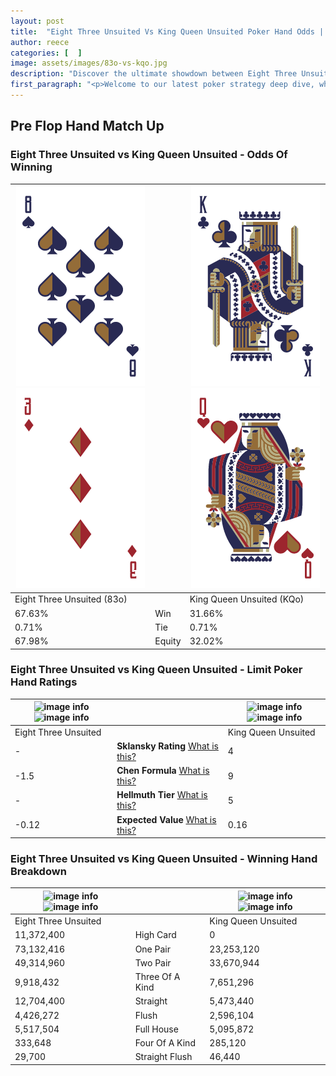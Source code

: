 ```yaml
---
layout: post
title:  "Eight Three Unsuited Vs King Queen Unsuited Poker Hand Odds | Which Is The Better Hand In Poker? A Complete Guide"
author: reece
categories: [  ]
image: assets/images/83o-vs-kqo.jpg
description: "Discover the ultimate showdown between Eight Three Unsuited and King Queen Unsuited in poker! Uncover the odds, strategies, and scenarios where one hand triumphs over the other. Get ready to up your poker game with this thrilling analysis."
first_paragraph: "<p>Welcome to our latest poker strategy deep dive, where we're pitting two distinct hands against each other in a high-stakes showdown: Eight Three Unsuited vs King Queen Unsuited.</p><p>In the dynamic world of poker, every decision counts, and knowing which hand holds the upper hand is key to your success at the table.</p><p>In this article, we'll dissect these two hands, explore the scenarios where one dominates the other, and equip you with the knowledge to make strategic choices that can tip the odds in your favor.</p><p>Get ready to unravel the intriguing dynamics of these poker hands and elevate your game to new heights.</p>"
---
```




[comment]: # (sp0)

## Pre Flop Hand Match Up

<div class="table hand-ratings" markdown="1"> 



### Eight Three Unsuited vs King Queen Unsuited - Odds Of Winning


    
| ![image info](assets/images/hand1/8.png) ![image info](assets/images/hand1/3o.png) |  | ![image info](assets/images/hand2/k.png) ![image info](assets/images/hand2/qo.png) |
| -------- | -------- | -------- |
| Eight Three Unsuited (83o) |  | King Queen Unsuited (KQo) |
| 67.63% | Win | 31.66% |
| 0.71% | Tie | 0.71% |
| 67.98% | Equity | 32.02% |




[comment]: # (sp1)



### Eight Three Unsuited vs King Queen Unsuited - Limit Poker Hand Ratings


    
| ![image info](https://www.riverpairs.com/assets/images/hand1/8.png) ![image info](https://www.riverpairs.com/assets/images/hand1/3o.png) |  | ![image info](https://www.riverpairs.com/assets/images/hand2/k.png) ![image info](https://www.riverpairs.com/assets/images/hand2/qo.png) |
| -------- | -------- | -------- |
| Eight Three Unsuited |  | King Queen Unsuited |
| - | **Sklansky Rating** [What is this?](/sklansky-rating-explained) | 4 |
| -1.5 | **Chen Formula** [What is this?](/chen-formula-explained) | 9 |
| - | **Hellmuth Tier** [What is this?](/Hellmuth-tier-explained) | 5 |
| -0.12 | **Expected Value** [What is this?](/expected-value-explained) | 0.16 |




[comment]: # (sp2)



### Eight Three Unsuited vs King Queen Unsuited - Winning Hand Breakdown


    
| ![image info](https://www.riverpairs.com/assets/images/hand1/8.png) ![image info](https://www.riverpairs.com/assets/images/hand1/3o.png) |  | ![image info](https://www.riverpairs.com/assets/images/hand2/k.png) ![image info](https://www.riverpairs.com/assets/images/hand2/qo.png) |
| -------- | -------- | -------- |
| Eight Three Unsuited |  | King Queen Unsuited |
| 11,372,400 | High Card | 0 |
| 73,132,416 | One Pair | 23,253,120 |
| 49,314,960 | Two Pair | 33,670,944 |
| 9,918,432 | Three Of A Kind | 7,651,296 |
| 12,704,400 | Straight | 5,473,440 |
| 4,426,272 | Flush | 2,596,104 |
| 5,517,504 | Full House | 5,095,872 |
| 333,648 | Four Of A Kind | 285,120 |
| 29,700 | Straight Flush | 46,440 |




[comment]: # (sp3)



</div>

[comment]: # (sp4)



[comment]: # (sp5)

